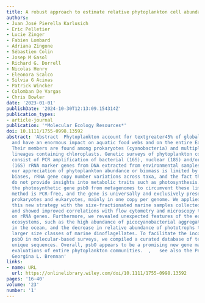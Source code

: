 ```yaml
---
title: A robust approach to estimate relative phytoplankton cell abundances from metagenomes
authors:
- Juan José Pierella Karlusich
- Eric Pelletier
- Lucie Zinger
- Fabien Lombard
- Adriana Zingone
- Sébastien Colin
- Josep M Gasol
- Richard G. Dorrell
- Nicolas Henry
- Eleonora Scalco
- Silvia G Acinas
- Patrick Wincker
- Colomban De Vargas
- Chris Bowler
date: '2023-01-01'
publishDate: '2024-10-30T12:13:09.154314Z'
publication_types:
- article-journal
publication: '*Molecular Ecology Resources*'
doi: 10.1111/1755-0998.13592
abstract: 'Abstract  Phytoplankton account for textgreater45% of global primary production,
  and have an enormous impact on aquatic food webs and on the entire Earth System.
  Their members are found among prokaryotes (cyanobacteria) and multiple eukaryotic
  lineages containing chloroplasts. Genetic surveys of phytoplankton communities generally
  consist of PCR amplification of bacterial (16S), nuclear (18S) and/or chloroplastic
  (16S) rRNA marker genes from DNA extracted from environmental samples. However,
  our appreciation of phytoplankton abundance or biomass is limited by PCR‐amplification
  biases, rRNA gene copy number variations across taxa, and the fact that rRNA genes
  do not provide insights into metabolic traits such as photosynthesis. Here, we targeted
  the photosynthetic gene psbO from metagenomes to circumvent these limitations: the
  method is PCR‐free, and the gene is universally and exclusively present in photosynthetic
  prokaryotes and eukaryotes, mainly in one copy per genome. We applied and validated
  this new strategy with the size‐fractionated marine samples collected by Tara Oceans,
  and showed improved correlations with flow cytometry and microscopy than when based
  on rRNA genes. Furthermore, we revealed unexpected features of the ecology of these
  ecosystems, such as the high abundance of picocyanobacterial aggregates and symbionts
  in the ocean, and the decrease in relative abundance of phototrophs towards the
  larger size classes of marine dinoflagellates. To facilitate the incorporation of
  psbO in molecular‐based surveys, we compiled a curated database of textgreater18,000
  unique sequences. Overall, psbO appears to be a promising new gene marker for molecular‐based
  evaluations of entire phytoplankton communities.  ,   see also the Perspective by
  Georgina L. Brennan'
links:
- name: URL
  url: https://onlinelibrary.wiley.com/doi/10.1111/1755-0998.13592
pages: '16-40'
volume: '23'
number: '1'
---
```

